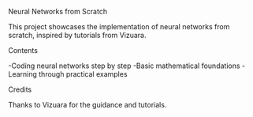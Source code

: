 Neural Networks from Scratch

This project showcases the implementation of neural networks from scratch, inspired by tutorials from Vizuara.

Contents

-Coding neural networks step by step
-Basic mathematical foundations
-Learning through practical examples

Credits

Thanks to Vizuara for the guidance and tutorials.
